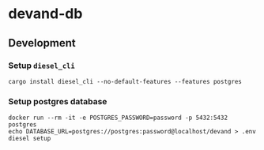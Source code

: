 # devand-db

## Development

### Setup `diesel_cli`

```shell
cargo install diesel_cli --no-default-features --features postgres
```

### Setup postgres database

```shell
docker run --rm -it -e POSTGRES_PASSWORD=password -p 5432:5432 postgres
echo DATABASE_URL=postgres://postgres:password@localhost/devand > .env
diesel setup
```
